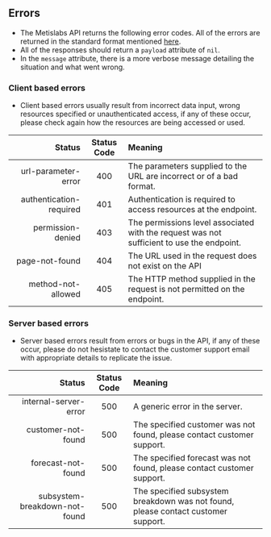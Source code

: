 ## Errors

* The Metislabs API returns the following error codes. All of the errors are returned in the standard format mentioned [here](#response-format). 
* All of the responses should return a `payload` attribute of `nil`.
* In the `message` attribute, there is a more verbose message detailing the situation and what went wrong.

### Client based errors

* Client based errors usually result from incorrect data input, wrong resources specified or unauthenticated access, if any of these occur, please check again how the resources are being accessed or used.

Status | Status Code | Meaning
---------------: | :-----------: | :--------
url-parameter-error | 400 | The parameters supplied to the URL are incorrect or of a bad format.
authentication-required | 401 | Authentication is required to access resources at the endpoint.
permission-denied | 403 | The permissions level associated with the request was not sufficient to use the endpoint.
page-not-found | 404 | The URL used in the request does not exist on the API
method-not-allowed | 405 | The HTTP method supplied in the request is not permitted on the endpoint.

### Server based errors

* Server based errors result from errors or bugs in the API, if any of these occur, please do not hesistate to contact the customer support email with appropriate details to replicate the issue.

Status | Status Code | Meaning
---------------: | :-----------: | :--------
internal-server-error | 500 | A generic error in the server.
customer-not-found | 500 | The specified customer was not found, please contact customer support.
forecast-not-found | 500 | The specified forecast was not found, please contact customer support.
subsystem-breakdown-not-found | 500 | The specified subsystem breakdown was not found, please contact customer support.
